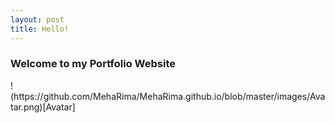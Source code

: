 ```yaml
---
layout: post
title: Hello!
---
```


<p><h3>Welcome to my Portfolio Website</h3></p>
!(https://github.com/MehaRima/MehaRima.github.io/blob/master/images/Avatar.png)[Avatar]
